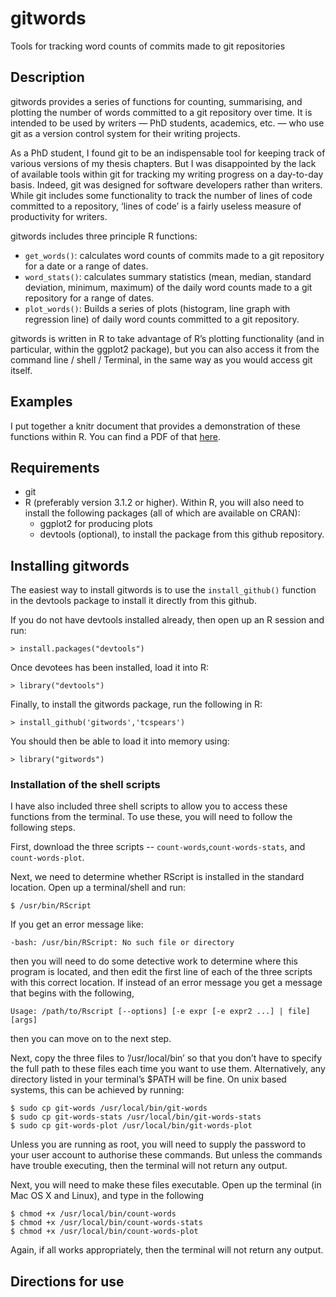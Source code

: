 # gitwords
Tools for tracking word counts of commits made to git repositories

## Description
gitwords provides a series of functions for counting, summarising, and plotting the number of words committed to a git repository over time. It is intended to be used by writers — PhD students, academics, etc. — who use git as a version control system for their writing projects. 

As a PhD student, I found git to be an indispensable tool for keeping track of various versions of my thesis chapters. But I was disappointed by the lack of available tools within git for tracking my writing progress on a day-to-day basis. Indeed, git was designed for software developers rather than writers. While git includes some functionality to track the number of lines of code committed to a repository, ‘lines of code’ is a fairly useless measure of productivity for writers. 

gitwords includes three principle R functions:
* `get_words()`: calculates word counts of commits made to a git repository for a date or a range of dates.
* `word_stats()`: calculates summary statistics (mean, median, standard deviation, minimum, maximum) of the daily word counts made to a git repository for a range of dates.
* `plot_words()`: Builds a series of plots (histogram, line graph with regression line) of daily word counts committed to a git repository.

gitwords is written in R to take advantage of R’s plotting functionality (and in particular, within the ggplot2 package), but you can also access it from the command line / shell / Terminal, in the same way as you would access git itself.

## Examples
I put together a knitr document that provides a demonstration of these functions within R. You can find a PDF of that [here](https://github.com/tcspears/gitwords/blob/master/EXAMPLES.pdf). 

## Requirements
* git
* R (preferably version 3.1.2 or higher). Within R, you will also need to install the following packages (all of which are available on CRAN):
  * ggplot2 for producing plots
  * devtools (optional), to install the package from this github repository.

## Installing gitwords
The easiest way to install gitwords is to use the `install_github()` function in the devtools package to install it directly from this github.

If you do not have devtools installed already, then open up an R session and run:
```
> install.packages("devtools")
```
Once devotees has been installed, load it into R:
```
> library("devtools")
```
Finally, to install the gitwords package, run the following in R:
```
> install_github('gitwords','tcspears')
```
You should then be able to load it into memory using:
```
> library("gitwords")
```

### Installation of the shell scripts
I have also included three shell scripts to allow you to access  these functions from the terminal. To use these, you will need to follow the following steps.

First, download the three scripts -- `count-words`,`count-words-stats`, and `count-words-plot`. 

Next, we need to determine whether RScript is installed in the standard location. Open up a terminal/shell and run:
```
$ /usr/bin/RScript
```
If you get an error message like:
```
-bash: /usr/bin/RScript: No such file or directory 
```
then you will need to do some detective work to determine where this program is located, and then edit the first line of each of the three scripts with this correct location. If instead of an error message you get a message that begins with the following, 
```
Usage: /path/to/Rscript [--options] [-e expr [-e expr2 ...] | file] [args]
```
then you can move on to the next step.

Next, copy the three files to ’/usr/local/bin’ so that you don’t have to specify the full path to these files each time you want to use them. Alternatively, any directory listed in your terminal’s $PATH will be fine. On unix based systems, this can be achieved by running:
```
$ sudo cp git-words /usr/local/bin/git-words
$ sudo cp git-words-stats /usr/local/bin/git-words-stats
$ sudo cp git-words-plot /usr/local/bin/git-words-plot
```
Unless you are running as root, you will need to supply the password to your user account to authorise these commands. But unless the commands have trouble executing, then the terminal will not return any output.

Next, you will need to make these files executable. Open up the terminal (in Mac OS X and Linux), and type in the following
```
$ chmod +x /usr/local/bin/count-words
$ chmod +x /usr/local/bin/count-words-stats
$ chmod +x /usr/local/bin/count-words-plot
```
Again, if all works appropriately, then the terminal will not return any output.

## Directions for use

